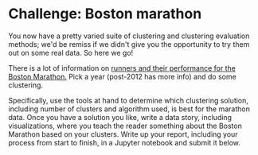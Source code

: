 # Challenge: Boston marathon
You now have a pretty varied suite of clustering and clustering evaluation methods; we'd be remiss if we didn't give you the opportunity to try them out on some real data. So here we go!

There is a lot of information on [runners and their performance for the Boston Marathon.](https://github.com/llimllib/bostonmarathon) Pick a year (post-2012 has more info) and do some clustering.

Specifically, use the tools at hand to determine which clustering solution, including number of clusters and algorithm used, is best for the marathon data. Once you have a solution you like, write a data story, including visualizations, where you teach the reader something about the Boston Marathon based on your clusters. Write up your report, including your process from start to finish, in a Jupyter notebook and submit it below.
